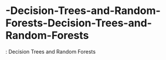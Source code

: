 # -Decision-Trees-and-Random-Forests-Decision-Trees-and-Random-Forests
: Decision Trees and Random Forests
